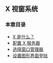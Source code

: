 ## X 视窗系统

### 本章目录

- [X 是什么？](What_Is_And_Isnt_X.md)
- [配置 X 服务器](Configuring_the_X_Server.md)
- [选择窗口管理器](Choosing_a_Window_Manager.md)
- [设置图形界面登陆](Setting_Up_A_Graphical_Login.md)
